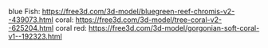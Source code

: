 blue Fish: https://free3d.com/3d-model/bluegreen-reef-chromis-v2--439073.html
coral: https://free3d.com/3d-model/tree-coral-v2--625204.html
coral red: https://free3d.com/3d-model/gorgonian-soft-coral-v1--192323.html